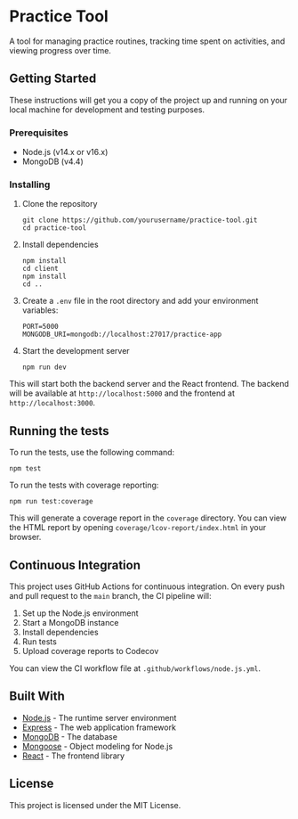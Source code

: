 # Practice Tool

A tool for managing practice routines, tracking time spent on activities, and viewing progress over time.

## Getting Started

These instructions will get you a copy of the project up and running on your local machine for development and testing purposes.

### Prerequisites

- Node.js (v14.x or v16.x)
- MongoDB (v4.4)

### Installing

1. Clone the repository
   ```
   git clone https://github.com/yourusername/practice-tool.git
   cd practice-tool
   ```

2. Install dependencies
   ```
   npm install
   cd client
   npm install
   cd ..
   ```

3. Create a `.env` file in the root directory and add your environment variables:
   ```
   PORT=5000
   MONGODB_URI=mongodb://localhost:27017/practice-app
   ```

4. Start the development server
   ```
   npm run dev
   ```

This will start both the backend server and the React frontend. The backend will be available at `http://localhost:5000` and the frontend at `http://localhost:3000`.

## Running the tests

To run the tests, use the following command:

```
npm test
```

To run the tests with coverage reporting:

```
npm run test:coverage
```

This will generate a coverage report in the `coverage` directory. You can view the HTML report by opening `coverage/lcov-report/index.html` in your browser.

## Continuous Integration

This project uses GitHub Actions for continuous integration. On every push and pull request to the `main` branch, the CI pipeline will:

1. Set up the Node.js environment
2. Start a MongoDB instance
3. Install dependencies
4. Run tests
5. Upload coverage reports to Codecov

You can view the CI workflow file at `.github/workflows/node.js.yml`.

## Built With

- [Node.js](https://nodejs.org/) - The runtime server environment
- [Express](https://expressjs.com/) - The web application framework
- [MongoDB](https://www.mongodb.com/) - The database
- [Mongoose](https://mongoosejs.com/) - Object modeling for Node.js
- [React](https://reactjs.org/) - The frontend library

## License

This project is licensed under the MIT License.